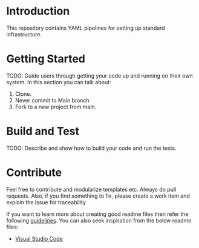 # Introduction 
This repository contains YAML pipelines for setting up standard infrastructure.

# Getting Started
TODO: Guide users through getting your code up and running on their own system. In this section you can talk about:
1.	Clone.
2.	Never commit to Main branch
3.	Fork to a new project from main.	

# Build and Test
TODO: Describe and show how to build your code and run the tests. 

# Contribute
Feel free to contribute and modularize templates etc.
Always do pull requests.
Also, if you find something to fix, please create a work item and explain the issue for traceability

If you want to learn more about creating good readme files then refer the following [guidelines](https://docs.microsoft.com/en-us/azure/devops/repos/git/create-a-readme?view=azure-devops). You can also seek inspiration from the below readme files:
- [Visual Studio Code](https://github.com/Microsoft/vscode)
